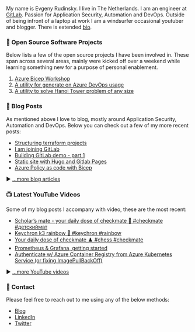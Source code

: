 My name is Evgeny Rudinsky. I live in The Netherlands. I am an engineer at [GitLab](https://gitlab.com/). Passion for Application Security, Automation and DevOps. Outside of being infront of a laptop at work I am a windsurfer occasional youtuber and blogger. There is extended [bio](https://erudinsky.com/about/).

### 🍿 Open Source Software Projects

Below lists a few of the open source projects I have been involved in. These span across several areas, mainly were kicked off over a weekend while learning something new for a purpose of personal enablement.

1. [Azure Bicep Workshop](https://github.com/erudinsky/Azure-Bicep-Workshop)
2. [A utility for generate on Azure DevOps usage](https://gitlab.com/erudinsky/evaluatador)
3. [A utility to solve Hanoi Tower problem of any size](https://gitlab.com/evgenyrudinsky/hanoi)

### 📝 Blog Posts

As mentioned above I love to blog, mostly around Application Security, Automation and DevOps. Below you can check out a few of my more recent posts:

<!-- BLOG-POST-LIST:START -->
- [Structuring terraform projects](https://erudinsky.com/2023/10/20/structuring-terraform-projects/)
- [I am joining GitLab](https://erudinsky.com/2023/04/03/i-am-joining-gitlab/)
- [Building GitLab demo - part 1](https://erudinsky.com/2022/10/28/building-gitlab-demo-part-1/)
- [Static site with Hugo and Gitlab Pages](https://erudinsky.com/2022/09/30/static-site-with-hugo-and-gitlab-pages/)
- [Azure Policy as code with Bicep](https://erudinsky.com/2022/09/20/azure-policy-as-code-with-bicep/)
<!-- BLOG-POST-LIST:END -->

▶ [...more blog articles](https://erudinsky.com)

### 📺 Latest YouTube Videos

Some of my blog posts I accompany with video, these are the most recent:

<!-- YOUTUBE-VIDEOS-LIST:START -->
- [Scholar’s mate - your daily dose of checkmate 🤙 #checkmate #детскиймат](https://www.youtube.com/watch?v=sH0mpCZKFeA)
- [Keychron k3 rainbow 🌈 #keychron #rainbow](https://www.youtube.com/watch?v=ijYr909yofI)
- [Your daily dose of checkmate ♟️ #chess #checkmate](https://www.youtube.com/watch?v=8ibT8guSoC8)
- [Prometheus &amp; Grafana, getting started](https://www.youtube.com/watch?v=Xmg8APTINOk)
- [Authenticate w/ Azure Container Registry from Azure Kubernetes Service &lpar;or fixing ImagePullBackOff&rpar;](https://www.youtube.com/watch?v=XXi9wwi0tQE)
<!-- YOUTUBE-VIDEOS-LIST:END -->


▶ [...more YouTube videos](https://www.youtube.com/@weekendsprints?sub_confirmation=1)

### 💬 Contact

Please feel free to reach out to me using any of the below methods:

* [Blog](https://erudinsky.com/)
* [LinkedIn](https://www.linkedin.com/in/evgenyrudinsky/)
* [Twitter](https://twitter.com/evgenyrudinsky)